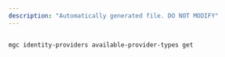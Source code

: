 ```yaml
---
description: "Automatically generated file. DO NOT MODIFY"
---
```


```cli

mgc identity-providers available-provider-types get

```